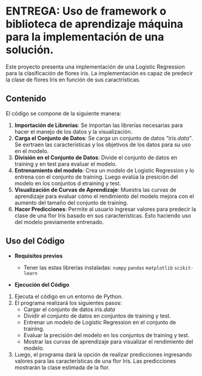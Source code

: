 # **ENTREGA: Uso de framework o biblioteca de aprendizaje máquina para la implementación de una solución.**
Este proyecto presenta una implementación de una Logistic Regression para la clasificación de flores iris. La implementación es capaz de predecir la clase de flores Iris en función de sus caractrísticas.

## Contenido
El código se compone de la siguiente manera:
1. **Importación de Librerías**: Se importan las librerías necesarias para hacer el manejo de los datos y la visualización.
2. **Carga el Conjunto de Datos**: Se carga un conjunto de datos *"iris.data"*. Se exrtraen las caracteristicas y los objetivos de los datos para su uso en el modelo.
3. **División en el Conjunto de Datos**: Divide el conjunto de datos en training y en test para evaluar el modelo.
4. **Entrenamiento del modelo**: Crea un modelo de Logistic Regression y lo entrena con el conjunto de training. Luego evalúa la presición del modelo en los conjuntos d etraining y test.
5. **Visualización de Curvas de Aprendizaje**: Muestra las curvas de aprendizaje para evaluar cómo el rendimiento del modelo mejora con el aumento del tamaño del conjunto de training.
6. **Hacer Predicciones**: Permite al usuario ingresar valores para predecir la clase de una flor Iris basado en sus características. Esto haciendo uso del modelo previamente entrenado.


## Uso del Código
- **Requisitos previos**
  - Tener las estas librerías instaladas:
  `numpy`
  `pandas`
  `matplotlib`
  `scikit-learn`

- **Ejecución del Código**
1. Ejecuta el código en un entorno de Python.
2. El programa realizará los siguientes pasos:
   - Cargar el conjunto de datos *iris.data*
   - Dividir el conjunto de datos en conjuntos de training y test.
   - Entrenar un modelo de Logistic Regression en el conjunto de training.
   - Evaluar la precisión del modelo en los conjuntos de training y test.
   - Mostrar las curvas de aprendizaje para visualizar el rendimiento del modelo.
3. Luego, el programa dará la opción de realizar predicciones ingresando valores para las características de una flor Iris. Las predicciones mostrarán la clase estimada de la flor.